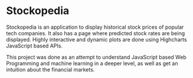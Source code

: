 # Stockopedia

Stockopedia is an application to display historical stock prices of popular tech companies. It also has a page where predicted stock rates are being displayed.
Highly interactive and dynamic plots are done using Highcharts JavaScript based APIs.

This project was done as an attempt to understand JavaScript based Web Programming and machine learning in a deeper level, as well as get an intuition about the financial markets.
